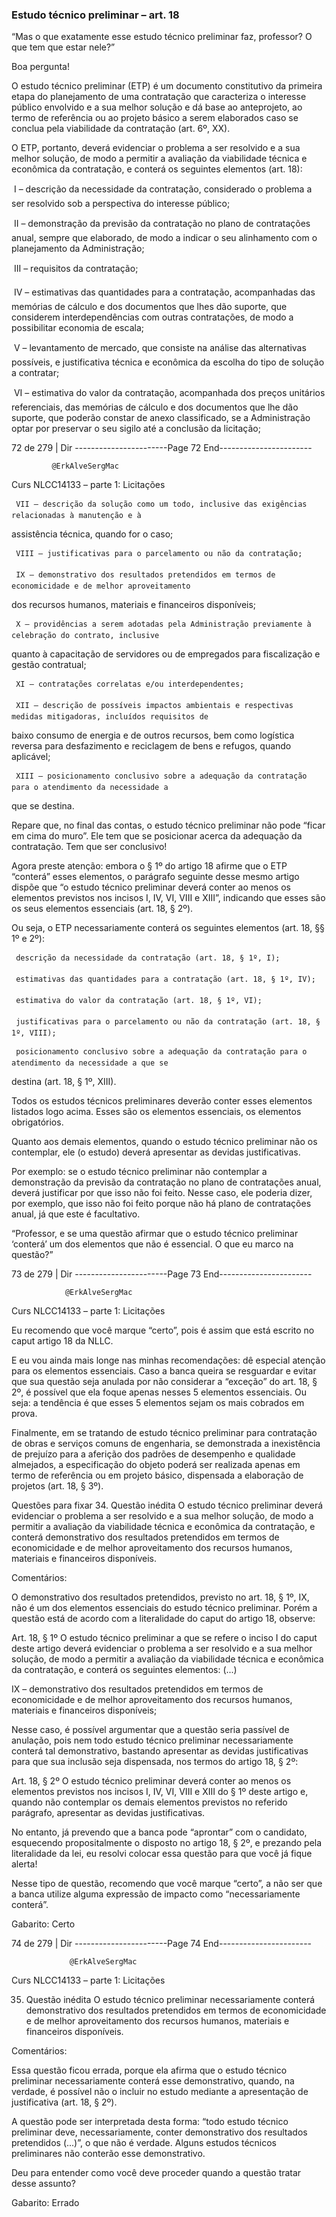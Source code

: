 ### Estudo técnico preliminar – art. 18
“Mas o que exatamente esse estudo técnico preliminar faz, professor? O que tem que estar nele?”

Boa pergunta!

O estudo técnico preliminar (ETP) é um documento constitutivo da primeira etapa do planejamento de uma
contratação que caracteriza o interesse público envolvido e a sua melhor solução e dá base ao anteprojeto, ao
termo de referência ou ao projeto básico a serem elaborados caso se conclua pela viabilidade da contratação
(art. 6º, XX).

O ETP, portanto, deverá evidenciar o problema a ser resolvido e a sua melhor solução, de modo a permitir a
avaliação da viabilidade técnica e econômica da contratação, e conterá os seguintes elementos (art. 18):

    I – descrição da necessidade da contratação, considerado o problema a ser resolvido sob a perspectiva do
     interesse público;

    II – demonstração da previsão da contratação no plano de contratações anual, sempre que elaborado, de
     modo a indicar o seu alinhamento com o planejamento da Administração;

    III – requisitos da contratação;

    IV – estimativas das quantidades para a contratação, acompanhadas das memórias de cálculo e dos
     documentos que lhes dão suporte, que considerem interdependências com outras contratações, de modo a
     possibilitar economia de escala;

    V – levantamento de mercado, que consiste na análise das alternativas possíveis, e justificativa técnica e
     econômica da escolha do tipo de solução a contratar;

    VI – estimativa do valor da contratação, acompanhada dos preços unitários referenciais, das memórias de
     cálculo e dos documentos que lhe dão suporte, que poderão constar de anexo classificado, se a
     Administração optar por preservar o seu sigilo até a conclusão da licitação;




 72 de 279 | Dir
-----------------------Page 72 End-----------------------

             @ErkAlveSergMac
 Curs            NLCC14133 – parte 1: Licitações


     VII – descrição da solução como um todo, inclusive das exigências relacionadas à manutenção e à
 assistência técnica, quando for o caso;

     VIII – justificativas para o parcelamento ou não da contratação;

     IX – demonstrativo dos resultados pretendidos em termos de economicidade e de melhor aproveitamento
 dos recursos humanos, materiais e financeiros disponíveis;

     X – providências a serem adotadas pela Administração previamente à celebração do contrato, inclusive
 quanto à capacitação de servidores ou de empregados para fiscalização e gestão contratual;

     XI – contratações correlatas e/ou interdependentes;

     XII – descrição de possíveis impactos ambientais e respectivas medidas mitigadoras, incluídos requisitos de
 baixo consumo de energia e de outros recursos, bem como logística reversa para desfazimento e reciclagem
 de bens e refugos, quando aplicável;

     XIII – posicionamento conclusivo sobre a adequação da contratação para o atendimento da necessidade a
 que se destina.

Repare que, no final das contas, o estudo técnico preliminar não pode “ficar em cima do muro”. Ele tem que se posicionar
acerca da adequação da contratação. Tem que ser conclusivo!

Agora preste atenção: embora o § 1º do artigo 18 afirme que o ETP “conterá” esses elementos, o parágrafo
seguinte desse mesmo artigo dispõe que “o estudo técnico preliminar deverá conter ao menos os elementos
previstos nos incisos I, IV, VI, VIII e XIII”, indicando que esses são os seus elementos essenciais (art. 18, § 2º).

Ou seja, o ETP necessariamente conterá os seguintes elementos (art. 18, §§ 1º e 2º):

     descrição da necessidade da contratação (art. 18, § 1º, I);

     estimativas das quantidades para a contratação (art. 18, § 1º, IV);

     estimativa do valor da contratação (art. 18, § 1º, VI);

     justificativas para o parcelamento ou não da contratação (art. 18, § 1º, VIII);

     posicionamento conclusivo sobre a adequação da contratação para o atendimento da necessidade a que se
 destina (art. 18, § 1º, XIII).

Todos os estudos técnicos preliminares deverão conter esses elementos listados logo acima. Esses são os
elementos essenciais, os elementos obrigatórios.

Quanto aos demais elementos, quando o estudo técnico preliminar não os contemplar, ele (o estudo) deverá
apresentar as devidas justificativas.

Por exemplo: se o estudo técnico preliminar não contemplar a demonstração da previsão da contratação no plano de
contratações anual, deverá justificar por que isso não foi feito. Nesse caso, ele poderia dizer, por exemplo, que isso não foi
feito porque não há plano de contratações anual, já que este é facultativo.

“Professor, e se uma questão afirmar que o estudo técnico preliminar ‘conterá’ um dos elementos que não é essencial.
O que eu marco na questão?”




 73 de 279 | Dir
-----------------------Page 73 End-----------------------

                @ErkAlveSergMac
 Curs          NLCC14133 – parte 1: Licitações


Eu recomendo que você marque “certo”, pois é assim que está escrito no caput artigo 18 da NLLC.

E eu vou ainda mais longe nas minhas recomendações: dê especial atenção para os elementos essenciais. Caso a
banca queira se resguardar e evitar que sua questão seja anulada por não considerar a “exceção” do art. 18, § 2º, é
possível que ela foque apenas nesses 5 elementos essenciais. Ou seja: a tendência é que esses 5 elementos sejam
os mais cobrados em prova.

Finalmente, em se tratando de estudo técnico preliminar para contratação de obras e serviços comuns de
engenharia, se demonstrada a inexistência de prejuízo para a aferição dos padrões de desempenho e qualidade
almejados, a especificação do objeto poderá ser realizada apenas em termo de referência ou em projeto
básico, dispensada a elaboração de projetos (art. 18, § 3º).


Questões para fixar
34. Questão inédita
O estudo técnico preliminar deverá evidenciar o problema a ser resolvido e a sua melhor solução, de modo a
permitir a avaliação da viabilidade técnica e econômica da contratação, e conterá demonstrativo dos resultados
pretendidos em termos de economicidade e de melhor aproveitamento dos recursos humanos, materiais e
financeiros disponíveis.

Comentários:

O demonstrativo dos resultados pretendidos, previsto no art. 18, § 1º, IX, não é um dos elementos essenciais do
estudo técnico preliminar. Porém a questão está de acordo com a literalidade do caput do artigo 18, observe:

Art. 18, § 1º O estudo técnico preliminar a que se refere o inciso I do caput deste artigo deverá evidenciar o problema a
ser resolvido e a sua melhor solução, de modo a permitir a avaliação da viabilidade técnica e econômica da
contratação, e conterá os seguintes elementos: (...)

IX – demonstrativo dos resultados pretendidos em termos de economicidade e de melhor aproveitamento dos
recursos humanos, materiais e financeiros disponíveis;

Nesse caso, é possível argumentar que a questão seria passível de anulação, pois nem todo estudo técnico
preliminar necessariamente conterá tal demonstrativo, bastando apresentar as devidas justificativas para que sua
inclusão seja dispensada, nos termos do artigo 18, § 2º:

Art. 18, § 2º O estudo técnico preliminar deverá conter ao menos os elementos previstos nos incisos I, IV, VI, VIII e
XIII do § 1º deste artigo e, quando não contemplar os demais elementos previstos no referido parágrafo,
apresentar as devidas justificativas.

No entanto, já prevendo que a banca pode “aprontar” com o candidato, esquecendo propositalmente o disposto
no artigo 18, § 2º, e prezando pela literalidade da lei, eu resolvi colocar essa questão para que você já fique alerta!

Nesse tipo de questão, recomendo que você marque “certo”, a não ser que a banca utilize alguma expressão de
impacto como “necessariamente conterá”.

Gabarito: Certo




 74 de 279 | Dir
-----------------------Page 74 End-----------------------

                 @ErkAlveSergMac
 Curs           NLCC14133 – parte 1: Licitações


35. Questão inédita
O estudo técnico preliminar necessariamente conterá demonstrativo dos resultados pretendidos em termos de
economicidade e de melhor aproveitamento dos recursos humanos, materiais e financeiros disponíveis.

Comentários:

Essa questão ficou errada, porque ela afirma que o estudo técnico preliminar necessariamente conterá esse
demonstrativo, quando, na verdade, é possível não o incluir no estudo mediante a apresentação de justificativa
(art. 18, § 2º).

A questão pode ser interpretada desta forma: “todo estudo técnico preliminar deve, necessariamente, conter
demonstrativo dos resultados pretendidos (...)”, o que não é verdade. Alguns estudos técnicos preliminares não
conterão esse demonstrativo.

Deu para entender como você deve proceder quando a questão tratar desse assunto?

Gabarito: Errado
